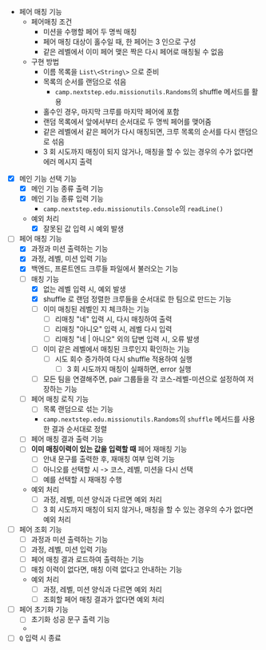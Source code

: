 - 페어 매칭 기능
    - 페어매칭 조건
        - 미션을 수행할 페어 두 명씩 매칭
        - 페어 매칭 대상이 홀수일 때, 한 페어는 3 인으로 구성
        - 같은 레벨에서 이미 페어 맺은 짝은 다시 페어로 매칭될 수 없음
    - 구현 방법
        - 이름 목록을 `List\<String\>` 으로 준비
        - 목록의 순서를 랜덤으로 섞음
            -  `camp.nextstep.edu.missionutils.Randoms`의 shuffle 메서드를 활용
        - 홀수인 경우, 마지막 크루를 마지막 페어에 포함
        - 랜덤 목록에서 앞에서부터 순서대로 두 명씩 페어를 맺어줌
        - 같은 레벨에서 같은 페어가 다시 매칭되면, 크루 목록의 순서를 다시 랜덤으로 섞음
        - 3 회 시도까지 매칭이 되지 않거나, 매칭을 할 수 있는 경우의 수가 없다면 에러 메시지 출력

- [X] 메인 기능 선택 기능
    - [X] 메인 기능 종류 출력 기능
    - [X] 메인 기능 종류 입력 기능
        - `camp.nextstep.edu.missionutils.Console`의 `readLine()`
    - 예외 처리
        - [X] 잘못된 값 입력 시 예외 발생

- [ ] 페어 매칭 기능
    - [X] 과정과 미션 출력하는 기능
    - [X] 과정, 레벨, 미션 입력 기능
    - [X] 백엔드, 프론트엔드 크루들 파일에서 불러오는 기능
    - [ ] 매칭 기능
      - [X] 없는 레벨 입력 시, 예외 발생 
      - [X] shuffle 로 랜덤 정렬한 크루들을 순서대로 한 팀으로 만드는 기능
      - [ ] 이미 매칭된 레벨인 지 체크하는 기능
        - [ ] 리매칭 "네" 입력 시, 다시 매칭하여 출력
        - [ ] 리매칭 "아니오" 입력 시, 레벨 다시 입력
        - [ ] 리매칭 "네 | 아니오" 외의 답변 입력 시, 오류 발생
      - [ ] 이미 같은 레벨에서 매칭된 크루인지 확인하는 기능
        - [ ] 시도 회수 증가하여 다시 shuffle 적용하여 실행
          - [ ] 3 회 시도까지 매칭이 실패하면, error 실행
      - [ ] 모든 팀을 연결해주면, pair 그룹들을 각 코스-레벨-미션으로 설정하여 저장하는 기능
    - [ ] 페어 매칭 로직 기능
        - [ ] 목록 랜덤으로 섞는 기능
        - `camp.nextstep.edu.missionutils.Randoms`의 `shuffle` 메서드를 사용한 결과 순서대로 정렬
    - [ ] 페어 매칭 결과 출력 기능
    - [ ] **이미 매칭이력이 있는 값을 입력할 때** 페어 재매칭 기능
        - [ ] 안내 문구를 출력한 후, 재매칭 여부 입력 기능
        - [ ] 아니오를 선택할 시 ->  코스, 레벨, 미션을 다시 선택
        - [ ] 예를 선택할 시 재매칭 수행
    - 예외 처리
        - [ ] 과정, 레벨, 미션 양식과 다르면 예외 처리
        - [ ] 3 회 시도까지 매칭이 되지 않거나, 매칭을 할 수 있는 경우의 수가 없다면 예외 처리

- [ ] 페어 조회 기능
    - [ ] 과정과 미션 출력하는 기능
    - [ ] 과정, 레벨, 미션 입력 기능
    - [ ] 페어 매칭 결과 로드하여 출력하는 기능
    - [ ] 매칭 이력이 없다면, 매칭 이력 없다고 안내하는 기능
    - 예외 처리
        - [ ] 과정, 레벨, 미션 양식과 다르면 예외 처리
        - [ ] 조회할 페어 매칭 결과가 없다면 예외 처리

- [ ] 페어 초기화 기능
    - [ ] 초기화 성공 문구 출력 기능
    -
- [ ] `Q` 입력 시 종료
